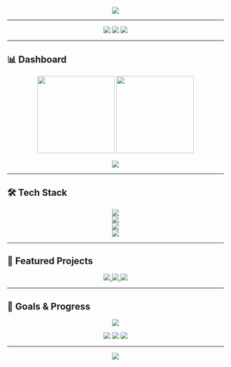 <!-- Profile Header -->
<p align="center">
  <img src="https://capsule-render.vercel.app/api?type=waving&color=gradient&height=150&section=header&text=Ayush%20Joshi&fontSize=50&fontAlignY=35&animation=twinkling" />
</p>

---

<!-- Dashboard Section -->
<p align="center">
  <img src="https://img.shields.io/badge/👨‍💻-Computer%20Science%20Student-blue?style=for-the-badge" />
  <img src="https://img.shields.io/badge/🌍-Web%20%26%20Fullstack%20Developer-green?style=for-the-badge" />
  <img src="https://img.shields.io/badge/🔐-Cybersecurity-orange?style=for-the-badge" />
</p>

---

## 📊 Dashboard

<p align="center">
  <img src="https://github-readme-stats.vercel.app/api?username=Ayushx309&show_icons=true&theme=radical&hide_border=true" height="180" />
  <img src="https://streak-stats.demolab.com?user=Ayushx309&theme=radical&hide_border=true" height="180" />
</p>

<p align="center">
  <img src="https://github-readme-activity-graph.vercel.app/graph?username=Ayushx309&theme=react-dark&hide_border=true&area=true" />
</p>

---

## 🛠️ Tech Stack

<p align="center">
  <!-- Languages -->
  <img src="https://skillicons.dev/icons?i=html,css,js,python,java,cpp,php" /><br/>
  <!-- Frameworks -->
  <img src="https://skillicons.dev/icons?i=react,nodejs,bootstrap,firebase,flask,django" /><br/>
  <!-- Databases -->
  <img src="https://skillicons.dev/icons?i=mysql,oracle,mongodb" /><br/>
  <!-- Tools -->
  <img src="https://skillicons.dev/icons?i=git,github,vscode,linux,ps,arduino" />
</p>

---

## 🚀 Featured Projects

<p align="center">
  <a href="https://github.com/Ayushx309/DrivePulse">
    <img src="https://github-readme-stats.vercel.app/api/pin/?username=Ayushx309&repo=DrivePulse&theme=radical&hide_border=true" />
  </a>
  <a href="https://github.com/Ayushx309/LiteDBAdmin">
    <img src="https://github-readme-stats.vercel.app/api/pin/?username=Ayushx309&repo=LiteDBAdmin&theme=radical&hide_border=true" />
  </a>
  <a href="https://github.com/Ayushx309/ButterPop.js">
    <img src="https://github-readme-stats.vercel.app/api/pin/?username=Ayushx309&repo=ButterPop.js&theme=radical&hide_border=true" />
  </a>
</p>

---

## 🎯 Goals & Progress

<p align="center">
  <img src="https://github-profile-trophy.vercel.app/?username=Ayushx309&theme=radical&column=6&margin-w=10&margin-h=10" />
</p>

<p align="center">
  <img src="https://img.shields.io/badge/Daily%20Goal-Code%203--4%20Hours%20✅-blue?style=for-the-badge" />
  <img src="https://img.shields.io/badge/Weekly%20Goal-1%20New%20Project%20🚀-green?style=for-the-badge" />
  <img src="https://img.shields.io/badge/Learning-DevOps%20%26%20Cloud-orange?style=for-the-badge" />
</p>

---

<!-- Footer -->
<p align="center">
  <img src="https://capsule-render.vercel.app/api?type=waving&color=gradient&height=120&section=footer" />
</p>
